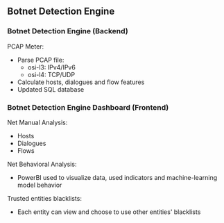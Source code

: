 ## Botnet Detection Engine
### Botnet Detection Engine (Backend)


PCAP Meter:
+ Parse PCAP file:
	+ osi-l3: IPv4/IPv6
	+ osi-l4: TCP/UDP
+ Calculate hosts, dialogues and flow features
+ Updated SQL database


### Botnet Detection Engine Dashboard (Frontend)

Net Manual Analysis:
+ Hosts
+ Dialogues
+ Flows

Net Behavioral Analysis:
+ PowerBI used to visualize data, used indicators and machine-learning model behavior

Trusted entities blacklists:
+ Each entity can view and choose to use other entities' blacklists


